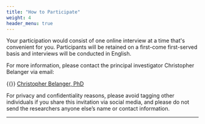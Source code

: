 ```yaml
---
title: "How to Participate"
weight: 4
header_menu: true
---
```


Your participation would consist of one online interview at a time that's convenient for you. Participants will be retained on a first-come first-served basis and interviews will be conducted in English.

For more information, please contact the principal investigator Christopher Belanger via email: 

{{<icon class="fa fa-envelope">}}&nbsp;[Christopher Belanger, PhD](mailto:cbela092@uottawa.ca)

For privacy and confidentiality reasons, please avoid tagging other individuals if you share this invitation via social media, and please do not send the researchers anyone else’s name or contact information. 

---

